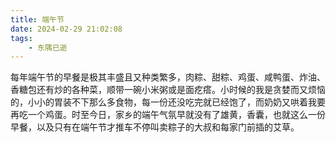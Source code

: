 ```yaml
---
title: 端午节
date: 2024-02-29 21:02:08
tags:
    - 东隅已逝
---
```


每年端午节的早餐是极其丰盛且又种类繁多，肉粽、甜粽、鸡蛋、咸鸭蛋、炸油、香糖包还有炒的各种菜，顺带一碗小米粥或是面疙瘩。小时候的我是贪婪而又烦恼的，小小的胃装不下那么多食物，每一份还没吃完就已经饱了，而奶奶又哄着我要再吃一个鸡蛋。时至今日，家乡的端午气氛早就没有了雄黄，香囊，也就这么一份早餐，以及只有在端午节才推车不停叫卖粽子的大叔和每家门前插的艾草。